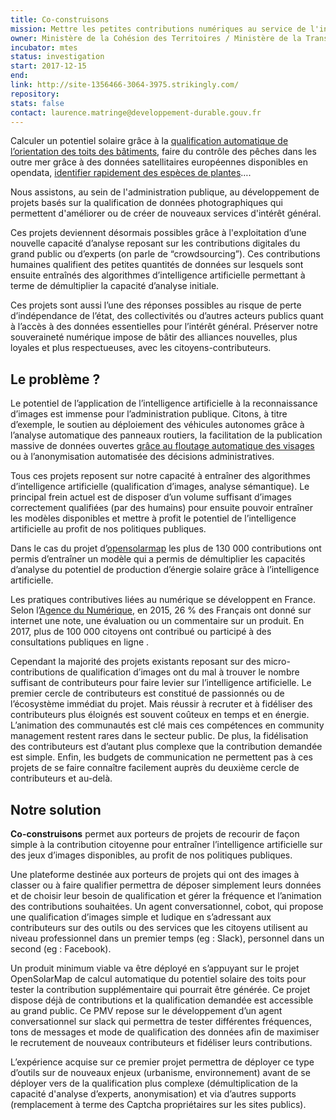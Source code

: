 ```yaml
---
title: Co-construisons
mission: Mettre les petites contributions numériques au service de l'intérêt général
owner: Ministère de la Cohésion des Territoires / Ministère de la Transition écologique et solidaire
incubator: mtes
status: investigation
start: 2017-12-15
end:
link: http://site-1356466-3064-3975.strikingly.com/
repository:
stats: false
contact: laurence.matringe@developpement-durable.gouv.fr
---
```


Calculer un potentiel solaire grâce à la [qualification automatique de l’orientation des toits des bâtiments](http://opensolarmap.org), faire du contrôle des pêches dans les outre mer grâce à des données satellitaires européennes disponibles en opendata, [identifier rapidement des espèces de plantes](https://identify.plantnet-project.org/)….

Nous assistons, au sein de l'administration publique, au développement de projets basés sur la qualification de données photographiques qui permettent d'améliorer ou de créer de nouveaux services d'intérêt général.

Ces projets deviennent désormais possibles grâce à l'exploitation d’une nouvelle capacité d’analyse reposant sur les contributions digitales du grand public ou d’experts (on parle de “crowdsourcing”). Ces contributions humaines qualifient des petites quantités de données sur lesquels sont ensuite entraînés des  algorithmes d’intelligence artificielle permettant à terme de démultiplier la capacité d’analyse initiale.

Ces projets sont aussi l’une des réponses possibles au risque de perte d’indépendance de l’état, des collectivités ou d’autres acteurs publics quant à l’accès à des données essentielles pour l’intérêt général. Préserver notre souveraineté numérique impose de bâtir des alliances nouvelles, plus loyales et plus respectueuses, avec les citoyens-contributeurs.


## Le problème ?

Le potentiel de l’application de l’intelligence artificielle à la reconnaissance d’images est immense pour l’administration publique.  Citons, à titre d’exemple, le soutien au déploiement des véhicules autonomes grâce à l’analyse automatique des panneaux routiers, la facilitation de la publication massive de données ouvertes [grâce au floutage automatique des visages](https://www.mapillary.com/) ou à l’anonymisation automatisée des décisions administratives.

Tous ces projets reposent sur notre capacité à entraîner des algorithmes d’intelligence artificielle (qualification d’images, analyse sémantique). Le principal frein actuel est de disposer d’un volume suffisant d’images correctement qualifiées (par des humains) pour ensuite pouvoir entraîner les modèles disponibles et mettre à profit le potentiel de l’intelligence artificielle au profit de nos politiques publiques.

Dans le cas du projet d’[opensolarmap](http://opensolarmap.org) les plus de 130 000 contributions ont permis d’entraîner un modèle qui a permis de démultiplier les capacités d’analyse du potentiel de production d’énergie solaire grâce à l’intelligence artificielle.


Les pratiques contributives liées au numérique se développent en France. Selon l’[Agence du Numérique](https://labo.societenumerique.gouv.fr/2017/12/21/pratiques-contributives-francais-sommes/), en 2015, 26 % des Français ont donné sur internet une note, une évaluation ou un commentaire sur un produit. En 2017, plus de 100 000 citoyens ont contribué ou participé à des consultations publiques en ligne .

Cependant la majorité des projets existants reposant sur des micro-contributions de qualification d’images ont du mal à trouver le nombre suffisant de contributeurs pour faire levier sur l’intelligence artificielle. Le premier cercle de contributeurs est constitué de passionnés ou de l’écosystème immédiat du projet. Mais réussir à recruter et à fidéliser des contributeurs plus éloignés est souvent coûteux en temps et en énergie. L’animation des communautés est clé mais ces compétences en community management restent rares dans le secteur public. De plus, la fidélisation des contributeurs est d’autant plus complexe que la contribution demandée est simple. Enfin, les budgets de communication ne permettent pas à ces projets de se faire connaître facilement auprès du deuxième cercle de contributeurs et au-delà.

## Notre solution

**Co-construisons** permet aux porteurs de projets de recourir de façon simple à la contribution citoyenne pour entraîner l’intelligence artificielle sur des jeux d’images disponibles, au profit de nos politiques publiques.

Une plateforme destinée aux porteurs de projets qui ont des images à classer ou à faire qualifier permettra de déposer simplement leurs données et de choisir leur besoin de qualification et gérer la fréquence et l’animation des contributions souhaitées.
Un agent conversationnel, cobot, qui propose une qualification d’images simple et ludique en s’adressant aux contributeurs sur des outils ou des services que les citoyens utilisent au niveau professionnel dans un premier temps (eg : Slack), personnel dans un second (eg : Facebook).

Un produit minimum viable va être déployé en s’appuyant sur le projet OpenSolarMap de calcul automatique du potentiel solaire des toits pour tester la contribution supplémentaire qui pourrait être générée. Ce projet dispose déjà de contributions et la qualification demandée est accessible au grand public. Ce PMV repose sur le développement d’un agent conversationnel sur slack qui permettra de tester différentes fréquences, tons de messages et mode de qualification des données afin de maximiser le recrutement de nouveaux contributeurs et fidéliser leurs contributions.

L’expérience acquise sur ce premier projet permettra de déployer ce type d’outils sur de nouveaux enjeux (urbanisme, environnement) avant de se déployer vers de la qualification plus complexe (démultiplication de la capacité d'analyse d’experts, anonymisation) et via d’autres supports (remplacement à terme des Captcha propriétaires sur les sites publics).

